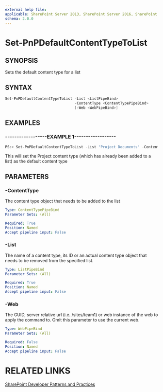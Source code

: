 ```yaml
---
external help file:
applicable: SharePoint Server 2013, SharePoint Server 2016, SharePoint Online
schema: 2.0.0
---
```

# Set-PnPDefaultContentTypeToList

## SYNOPSIS
Sets the default content type for a list

## SYNTAX 

```powershell
Set-PnPDefaultContentTypeToList -List <ListPipeBind>
                                -ContentType <ContentTypePipeBind>
                                [-Web <WebPipeBind>]
```

## EXAMPLES

### ------------------EXAMPLE 1------------------
```powershell
PS:> Set-PnPDefaultContentTypeToList -List "Project Documents" -ContentType "Project"
```

This will set the Project content type (which has already been added to a list) as the default content type

## PARAMETERS

### -ContentType
The content type object that needs to be added to the list

```yaml
Type: ContentTypePipeBind
Parameter Sets: (All)

Required: True
Position: Named
Accept pipeline input: False
```

### -List
The name of a content type, its ID or an actual content type object that needs to be removed from the specified list.

```yaml
Type: ListPipeBind
Parameter Sets: (All)

Required: True
Position: Named
Accept pipeline input: False
```

### -Web
The GUID, server relative url (i.e. /sites/team1) or web instance of the web to apply the command to. Omit this parameter to use the current web.

```yaml
Type: WebPipeBind
Parameter Sets: (All)

Required: False
Position: Named
Accept pipeline input: False
```

# RELATED LINKS

[SharePoint Developer Patterns and Practices](http://aka.ms/sppnp)
